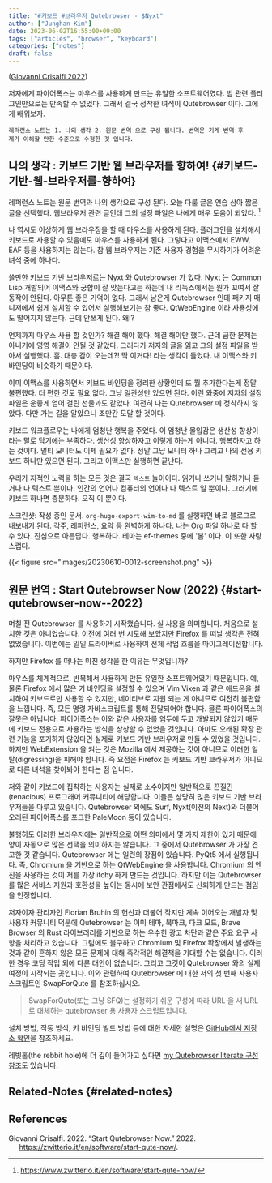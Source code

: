 ```yaml
---
title: "#키보드 #브라우저 Qutebrowser - $Nyxt"
author: ["Junghan Kim"]
date: 2023-06-02T16:55:00+09:00
tags: ["articles", "browser", "keyboard"]
categories: ["notes"]
draft: false
---
```


(<a href="#citeproc_bib_item_1">Giovanni Crisalfi 2022</a>)

저자에게 파이어폭스는 마우스를 사용하게 만드는 유일한 소프트웨어였다. 빔 관련 플러그인만으로는 만족할 수 없었다. 그래서 결국 정착한 녀석이 Qutebrowser 이다. 그에게 배워보자.

<!--more-->

```text
레퍼런스 노트는 1. 나의 생각 2. 원문 번역 으로 구성 됩니다. 번역은 기계 번역 후
제가 이해할 만한 수준으로 수정한 것 입니다.
```


## <span class="underline">나의 생각</span> : 키보드 기반 웹 브라우저를 향하여! {#키보드-기반-웹-브라우저를-향하여}

레퍼런스 노트는 원문 번역과 나의 생각으로 구성 된다. 오늘 다룰 글은 연습 삼아 짧은 글을 선택했다. 웹브라우저 관련 글인데 그의 설정 파일은 나에게 매우 도움이 되었다.&nbsp;[^fn:1]

나 역시도 이상하게 웹 브라우징을 할 때 마우스를 사용하게 된다. 플러그인을 설치해서 키보드로 사용할 수 있음에도 마우스를 사용하게 된다. 그렇다고 이맥스에서 EWW, EAF 등을 사용하지는 않는다. 참 웹 브라우저는 기존 사용자 경험을 무시하기가 어려운 녀석 중에 하나다.

쓸만한 키보드 기반 브라우저로는 Nyxt 와 Qutebrowser 가 있다. Nyxt 는 Common Lisp 개발되어 이맥스와 궁합이 잘 맞는다고는 하는데 내 리눅스에서는 뭔가 꼬여서 잘 동작이 안된다. 아무튼 좋은 기억이 없다. 그래서 남은게 Qutebrowser 인데 패키지 매니저에서 쉽게 설치할 수 있어서 실행해보기는 참 좋다. QtWebEngine 이라 사용성에도 떨어지지 않는다. 근데 안쓰게 된다. 왜!?

언제까지 마우스 사용 할 것인가? 해결 해야 했다. 해결 해야만 했다. 근데 급한 문제는 아니기에 영영 해결이 안될 것 같았다. 그러다가 저자의 글을 읽고 그의 설정 파일을 받아서 실행했다. 흠. 대충 감이 오는데?! 딱 이거다! 라는 생각이 들었다. 내 이맥스와 키 바인딩이 비슷하기 때문이다.

이미 이맥스를 사용하면서 키보드 바인딩을 정리한 상황인데 또 뭘 추가한다는게 정말 불편했다. 더 편한 것도 필요 없다. 그냥 일관성만 있으면 된다. 이런 와중에 저자의 설정 파일은 운좋게 얻어 걸린 선물과도 같았다. 여전히 나는 Qutebrowser 에 정착하지 않았다. 다만 가는 길을 알았으니 조만간 도달 할 것이다.

키보드 워크플로우는 나에게 엄청난 행복을 주었다. 이 엄청난 몰입감은 생산성 향상이라는 말로 담기에는 부족하다. 생산성 향상하자고 이렇게 하는게 아니다. 행복하자고 하는 것이다. 멀티 모니터도 이제 필요가 없다. 정말 그냥 모니터 하나 그리고 나의 전용 키보드 하나만 있으면 된다. 그리고 이맥스만 실행하면 끝난다.

우리가 지적인 노력을 하는 모든 것은 결국 `텍스트` 놀이이다. 읽거나 쓰거나 말하거나 듣거나 다 텍스트 뿐이다. 인간의 언어나 컴퓨터의 언어나 다 텍스트 일 뿐이다. 그러기에 키보드 하나면 충분하다. 오직 이 뿐이다.

<div class="hint">

스크린샷: 작성 중인 문서. `org-hugo-export-wim-to-md` 를 실행하면 바로 블로그로 내보내기 된다. 각주, 레퍼런스, 요약 등 완벽하게 하나다. 나는 Org 파일 하나로 다 할 수 있다. 진심으로 아름답다. 행복하다. 테마는 ef-themes 중에 '봄' 이다. 이 또한 사랑스럽다.

</div>

{{< figure src="images/20230610-0012-screenshot.png" >}}


## <span class="underline">원문 번역</span> : Start Qutebrowser Now (2022) {#start-qutebrowser-now--2022}

며칠 전 Qutebrowser 를 사용하기 시작했습니다. 실 사용을 의미합니다. 처음으로 설치한 것은 아니었습니다. 이전에 여러 번 시도해 보았지만 Firefox 를 떠날 생각은 전혀 없었습니다. 이번에는 일일 드라이버로 사용하여 전체 작업 흐름을 마이그레이션합니다.

하지만 Firefox 를 떠나는 미친 생각을 한 이유는 무엇입니까?

마우스를 체계적으로, 반복해서 사용하게 만든 유일한 소프트웨어였기 때문입니다. 예, 물론 Firefox 에서 많은 키 바인딩을 설정할 수 있으며 Vim Vixen 과 같은 애드온을 설치하여 키보드로만 사용할 수 있지만, 네이티브로 지원 되는 게 아니므로 여전히 불편함을 느낍니다. 즉, 모든 명령 자바스크립트를 통해 전달되어야 합니다. 물론 파이어폭스의 잘못은 아닙니다. 파이어폭스는 이와 같은 사용자를 염두에 두고 개발되지 않았기 때문에 키보드 전용으로 사용하는 방식을 상상할 수 없었을 것입니다. 아마도 오래된 확장 관련 기능을 포기하지 않았다면 실제로 키보드 기반 브라우저로 만들 수 있었을 것입니다. 하지만 WebExtension 을 켜는 것은 Mozilla 에서 제공하는 것이 아니므로 이러한 일탈(digressing)을 피해야 합니다. 즉 요점은 Firefox 는 키보드 기반 브라우저가 아니므로 다른 녀석을 찾아봐야 한다는 점 입니다.

저와 같이 키보드에 집착하는 사용자는 실제로 소수이지만 일반적으로 끈질긴(tenacious) 프로그래머 커뮤니티에 해당합니다. 이들은 상당히 많은 키보드 기반 브라우저들을 다루고 있습니다. Qutebrowser 외에도 Surf, Nyxt(이전의 Next)와 더불어 오래된 파이어폭스를 포크한 PaleMoon 등이 있습니다.

불행히도 이러한 브라우저에는 일반적으로 어떤 의미에서 몇 가지 제한이 있기 때문에 양이 자동으로 많은 선택을 의미하지는 않습니다. 그 중에서 Qutebrowser 가 가장 견고한 것 같습니다. Qutebrowser 에는 일련의 장점이 있습니다. PyQt5 에서 실행됩니다. 즉, Chromium 을 기반으로 하는 QtWebEngine 을 사용합니다. Chromium 의 엔진을 사용하는 것이 저를 가장 itchy 하게 만드는 것입니다. 하지만 이는 Qutebrowser 를 많은 서비스 지원과 호환성을 높이는 동시에 보안 관점에서도 신뢰하게 만드는 점임을 인정합니다.

저자이자 관리자인 Florian Bruhin 의 헌신과 더불어 작지만 계속 이어오는 개발자 및 사용자 커뮤니티 덕분에 Qutebrowser 는 이미 테마, 북마크, 다크 모드, Brave Browser 의 Rust 라이브러리를 기반으로 하는 우수한 광고 차단과 같은 주요 요구 사항을 처리하고 있습니다. 그럼에도 불구하고 Chromium 및 Firefox 확장에서 발생하는 것과 같이 흔하지 않은 모든 문제에 대해 즉각적인 해결책을 기대할 수는 없습니다. 이러한 경우 코딩 작업 외에 다른 대안이 없습니다. 그리고 그것이 Qutebrowser 와의 실제 여정이 시작되는 곳입니다. 이와 관련하여 Qutebrowser 에 대한 저의 첫 번째 사용자 스크립트인 SwapForQute 를 참조하십시오.

> SwapForQute(또는 그냥 SFQ)는 설정하기 쉬운 구성에 따라 URL 을 새 URL 로 대체하는 qutebrowser 용 사용자 스크립트입니다.

설치 방법, 작동 방식, 키 바인딩 빌드 방법 등에 대한 자세한 설명은 [GitHub에서 저장소 확인](https://github.com/gicrisf/swapforqute)을 참조하세요.

레빗홀(the rebbit hole)에 더 깊이 들어가고 싶다면 [my Qutebrowser literate 구성 참조](https://github.com/gicrisf/qute-config)도 있습니다.


## Related-Notes {#related-notes}

## References

<style>.csl-entry{text-indent: -1.5em; margin-left: 1.5em;}</style><div class="csl-bib-body">
  <div class="csl-entry"><a id="citeproc_bib_item_1"></a>Giovanni Crisalfi. 2022. “Start Qutebrowser Now.” 2022. <a href="https://zwitterio.it/en/software/start-qute-now/">https://zwitterio.it/en/software/start-qute-now/</a>.</div>
</div>

[^fn:1]: <https://www.zwitterio.it/en/software/start-qute-now/>
